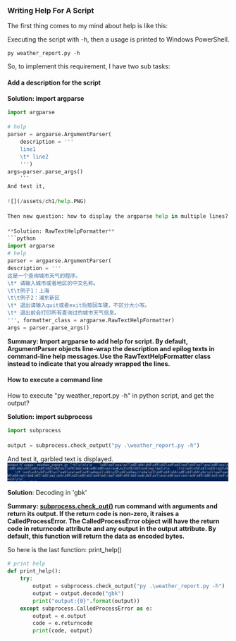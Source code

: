 ### Writing Help For A Script

The first thing comes to my mind about help is like this:

Executing the script with -h, then a usage is printed to Windows PowerShell.

    py weather_report.py -h
    
So, to implement this requirement, I have two sub tasks:

#### Add a description for the script

**Solution: import argparse**
```python
import argparse

# help
parser = argparse.ArgumentParser(
    description = '''
    line1
    \t* line2
    ''')
args=parser.parse_args()
    ```
And test it,

![](/assets/ch1/help.PNG)

Then new question: how to display the argparse help in multiple lines? 
    
**Solution: RawTextHelpFormatter**
```python
import argparse
# help
parser = argparse.ArgumentParser(
description = '''
这是一个查询城市天气的程序。
\t* 请输入城市或者地区的中文名称。
\t\t例子1：上海
\t\t例子2：浦东新区
\t* 退出请输入quit或者exit后按回车键，不区分大小写。
\t* 退出前会打印所有查询过的城市天气信息。
''', formatter_class = argparse.RawTextHelpFormatter)
args = parser.parse_args()
```
**Summary: 
Import argparse to add help for script. By default, ArgumentParser objects line-wrap the description and epilog texts in command-line help messages.Use the RawTextHelpFormatter class instead to indicate that you already wrapped the lines.**
   
#### How to execute a command line 

How to execute "py weather_report.py -h" in python script, and get the output?


**Solution: import subprocess** 
```python
import subprocess

output = subprocess.check_output("py .\weather_report.py -h")
```
And test it, garbled text is displayed.
![](/assets/ch1/encode.PNG)

**Solution**: Decoding in 'gbk'

**Summary: [subprocess.check_out()](https://docs.python.org/3/library/subprocess.html) run command with arguments and return its output. If the return code is non-zero, it raises a CalledProcessError. The CalledProcessError object will have the return code in returncode attribute and any output in the output attribute. By default, this function will return the data as encoded bytes.**

So here is the last function: print_help()
```python
# print help
def print_help():
    try:
        output = subprocess.check_output("py .\weather_report.py -h")
        output = output.decode("gbk")
        print("output:{0}".format(output))
    except subprocess.CalledProcessError as e:
        output = e.output
        code = e.returncode
        print(code, output)
```
